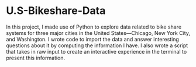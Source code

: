 # U.S-Bikeshare-Data
In this project, I made use of Python to explore data related to bike share systems for three major cities in the United States—Chicago, New York City, and Washington. I wrote code to import the data and answer interesting questions about it by computing the information I have. I also wrote a script that takes in raw input to create an interactive experience in the terminal to present this information.
